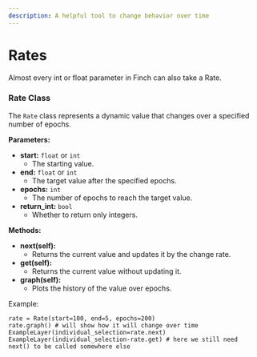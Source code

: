 ```yaml
---
description: A helpful tool to change behavior over time
---
```


# Rates

Almost every int or float parameter in Finch can also take a Rate.

### Rate Class

The `Rate` class represents a dynamic value that changes over a specified number of epochs.

**Parameters:**

* **start:** `float` or `int`
  * The starting value.
* **end:** `float` or `int`
  * The target value after the specified epochs.
* **epochs:** `int`
  * The number of epochs to reach the target value.
* **return\_int:** `bool`
  * Whether to return only integers.

**Methods:**

* **next(self):**
  * Returns the current value and updates it by the change rate.
* **get(self):**
  * Returns the current value without updating it.
* **graph(self):**
  * Plots the history of the value over epochs.

Example:

```
rate = Rate(start=100, end=5, epochs=200)
rate.graph() # will show how it will change over time
ExampleLayer(individual_selection=rate.next)
ExampleLayer(individual_selection-rate.get) # here we still need next() to be called somewhere else
```
